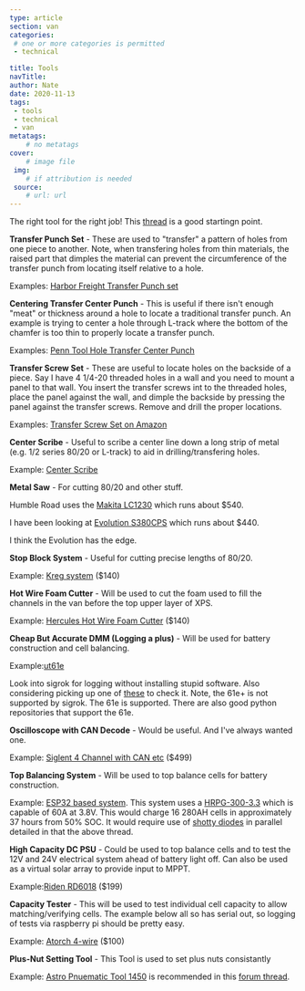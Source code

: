 ```yaml
---
type: article
section: van
categories: 
 # one or more categories is permitted
 - technical

title: Tools
navTitle: 
author: Nate
date: 2020-11-13
tags:
 - tools
 - technical
 - van
metatags:
	# no metatags
cover: 
	# image file
 img: 
	# if attribution is needed
 source: 
	# url: url
---
```



The right tool for the right job!  This [thread](https://www.fordtransitusaforum.com/threads/must-have-tools-for-camper-conversion.79127/#post-1038918) is a good startingn point.

**Transfer Punch Set** - These are used to "transfer" a pattern of holes from one piece to another.  Note, when transfering holes from thin materials, the raised part that dimples the material can prevent the circumference of the transfer punch from locating itself relative to a hole.

Examples: [Harbor Freight Transfer Punch set](https://www.harborfreight.com/28-piece-transfer-punch-set-3577.html)

**Centering Transfer Center Punch** - This is useful if there isn't enough "meat" or thickness around a hole to locate a traditional transfer punch.  An example is trying to center a hole through L-track where the bottom of the chamfer is too thin to properly locate a transfer punch.

Examples: [Penn Tool Hole Transfer Center Punch](https://www.penntoolco.com/precise-econo-pic-hole-transfer-center-punch-3-16-1-1-16-tt-551/)

**Transfer Screw Set** - These are useful to locate holes on the backside of a piece.  Say I have 4 1/4-20 threaded holes in a wall and you need to mount a panel to that wall.  You insert the transfer screws int to the threaded holes, place the panel against the wall, and dimple the backside by pressing the panel against the transfer screws.  Remove and drill the proper locations.

Examples: [Transfer Screw Set on Amazon](https://www.amazon.com/HHIP-3601-0250-Piece-Transfer-Screw/dp/B00N411MCC/ref=sr_1_4?dchild=1&keywords=transfer+screw&qid=1605278170&sr=8-4)

**Center Scribe** - Useful to scribe a center line down a long strip of metal (e.g. 1/2 series 80/20 or L-track) to aid in drilling/transfering holes.

Example: [Center Scribe](https://www.amazon.com/Center-Finder-Tweippy-Woodworking-Marking/dp/B0823ZPC1X)

**Metal Saw** - For cutting 80/20 and other stuff.

Humble Road uses the [Makita LC1230](https://www.makitatools.com/products/details/LC1230) which runs about $540.

I have been looking at [Evolution S380CPS](https://store.evolutionpowertools.com/collections/evolution-chop-saws/products/s380cps) which runs about $440.

I think the Evolution has the edge.

**Stop Block System** - Useful for cutting precise lengths of 80/20.

Example: [Kreg system](https://www.kregtool.com/shop/cutting/miter-saw-cutting/precision-trak-stop-kit/KMS8000.html?fbclid=IwAR0sE1Tpf1dBXN9FFO-cDCK8d-jp5T2DfMBtDocI2LxzzkcbDgPuF6IJ2Bo) ($140)

**Hot Wire Foam Cutter** - Will be used to cut the foam used to fill the channels in the van before the top upper layer of XPS.

Example: [Hercules Hot Wire Foam Cutter](https://www.amazon.com/gp/product/B07HY8PFD8/ref=ox_sc_act_title_1?smid=A2IGZ09LPUKLVH&psc=1) ($140)

**Cheap But Accurate DMM (Logging a plus)** - Will be used for battery construction and cell balancing.

Example:[ut61e](https://www.eevblog.com/forum/testgear/new-uni-t-ut61-series-(ut61e)/)

Look into sigrok for logging without installing stupid software.  Also considering picking up one of [these](https://www.ebay.ca/itm/AD584-High-Precision-Voltage-Reference-Module-4-Channel-2-5V-7-5V-5V-10V/311498494419?_trkparms=aid%3D1110009%26algo%3DSPLICE.COMPLISTINGS%26ao%3D1%26asc%3D20200423103423%26meid%3D5e0d3126ee144abbb35236831af89d67%26pid%3D100011%26rk%3D3%26rkt%3D12%26mehot%3Dpp%26sd%3D300937695293%26itm%3D311498494419%26pmt%3D1%26noa%3D0%26pg%3D2047675%26algv%3Ddefault%26brand%3DUnbranded&_trksid=p2047675.c100011.m1850) to check it.  Note, the 61e+ is not supported by sigrok.  The 61e is supported.  There are also good python repositories that support the 61e.

**Oscilloscope with CAN Decode** - Would be useful.  And I've always wanted one.

Example: [Siglent 4 Channel with CAN etc](https://www.amazon.com/Siglent-SDS1104X-oscilloscope-channels-standard/dp/B0771N1ZF9?ref_=ast_slp_dp) ($499)

**Top Balancing System** - Will be used to top balance cells for battery construction.

Example: [ESP32 based system](https://diysolarforum.com/threads/top-balancing-setup-w-arduino-monitoring.15773/).  This system uses a [HRPG-300-3.3](https://www.mouser.com/datasheet/2/260/HRPG-300-SPEC-1511701.pdf) which is capable of 60A at 3.8V.  This would charge 16 280AH cells in approximately 37 hours from 50% SOC.  It would require use of [shotty diodes](https://www.digikey.com/en/products/detail/stmicro/STPS20SM60D/2827130) in parallel detailed in that the above thread.

**High Capacity DC PSU** - Could be used to top balance cells and to test the 12V and 24V electrical system ahead of battery light off.  Can also be used as a virtual solar array to provide input to MPPT.

Example:[Riden RD6018](https://www.amazon.com/dp/B08JPKQD41/ref=cm_sw_r_tw_dp_2KKXKZ460C1FY0MTXQV3) ($199)

**Capacity Tester** - This will be used to test individual cell capacity to allow matching/verifying cells.  The example below all so has serial out, so logging of tests via raspberry pi should be pretty easy.

Example: [Atorch 4-wire](https://www.amazon.com/Electronic-upgraded-electronic-adjustment-discharge/dp/B08MQG1FQ8) ($100)

**Plus-Nut Setting Tool** - This Tool is used to set plus nuts consistantly

Example: [Astro Pnuematic Tool 1450](https://www.amazon.com/gp/product/B01JBNNJ3Q/ref=ppx_yo_dt_b_asin_title_o05_s04?ie=UTF8&psc=1) is recommended in this [forum thread](https://www.fordtransitusaforum.com/threads/must-have-tools-for-camper-conversion.79127/post-1038821).


